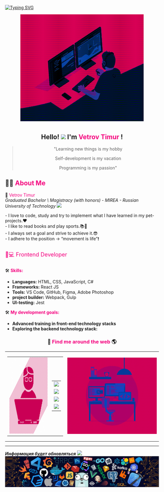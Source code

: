 [![Typing SVG](https://readme-typing-svg.herokuapp.com?font=Fira+Code&size=24&pause=1000&color=F4007E&random=false&width=435&lines=Welcome+to+my+profile+GitHub)](https://git.io/typing-svg)

<img align="center" alt="GIF" src="./gif/codeTest.gif" width="80%" height="350"  style='margin-bottom: 10px; margin-left: 10%' />


<h2 align="center">Hello! <img src="https://raw.githubusercontent.com/MartinHeinz/MartinHeinz/master/wave.gif" width="30px"> I'm <span style="color:#F4007E">Vetrov Timur </span>!</h2>

<blockquote align="center">
        <p>"Learning new things is my hobby</p>
        <p>Self-development is my vacation</p>
        <p>Programming is my passion"</p>
</blockquote>

## 🙋‍♂️ <span style="color:#F4007E"> About Me </span>
🚀 <span style="color:#F4007E">Vetrov Timur </span>  
*Graduated Bachelor \ Magistracy (with honors) - MIREA - Russian University of Technology* <img src="https://emoji.slack-edge.com/T0172CCPGUW/party-blob/d7253707fa13e9ee.gif" width="30"/> 
<div>
    <p style="margin: 0"> - I love to code, study and try to implement what I have learned in my pet-projects.❤️ </p>
    <p style="margin: 0"> - I like to read books and play sports.📚💪</p>
    <p style="margin: 0"> - I always set a goal and strive to achieve it.😎 </p>
    <p style="margin: 0; margin-bottom: 25px"> - I adhere to the position → “movement is life”❗ </p>
</div>



<div style="font-size: 18px; margin-bottom: 25px; color:#F4007E">👨💻 Frontend Developer </div>


🛠️ <span style="color:#F4007E">**Skills:**</span>
- **Languages:** HTML, CSS, JavaScript, С#
- **Frameworks:** React JS
- **Tools:** VS Code, GitHub, Figma, Adobe Photoshop
- **project builder:** Webpack, Gulp
- **UI-testing:** Jest

🛠️ **<span style="color:#F4007E">My development goals:</span>**
- **Advanced training in front-end technology stacks** 
- **Exploring the backend technology stack:** 

<h3 align="center">🔎<span style="color:#F4007E"> Find me around the web </span>🌎</h3>
<table align="center" width="100%">
  <tr>
    <td align="center">
      <table align="center" width="100%">
        <tr>
          <td align="center">
            <img width="150" height="250" src="./img/5438_-_Software_Developer-1024.webp">
          </td>
          <td align="center">
            <table align="center" width="100%">
              <tr>
                <td align="center">
                  <a href=""> <img src="#"/> </a>
                </td>
              </tr>
              <tr>
                <td align="center">
                  <a href=""> <img src="#" /> </a>
                </td>
              </tr>
              <tr>
                <td align="center">
                  <a href="https://twitter.com/"> <img src="#" /> </a>
                </td>
              </tr>
              <tr>
                <td align="center">
                  <a href="https://www.instagram.com/"> <img src="#" /> </a>
                </td>
              </tr>
            </table>
          </td>
        </tr>
      </table>
    </td>
    <td align="center">
      <img width="350" height="250" src="./gif/workspace.gif">
    </td>
  </tr>
</table>
<hr>


***Информация будет обновляться***
<img src="https://emoji.slack-edge.com/T0172CCPGUW/party-blob/d7253707fa13e9ee.gif" width="30"/>
<img src="./footer.webp">

